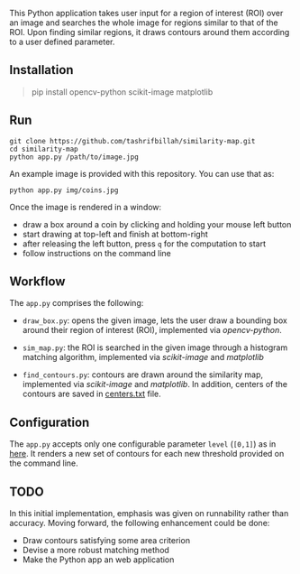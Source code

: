 This Python application takes user input for a region of interest (ROI) over an image and 
searches the whole image for regions similar to that of the ROI. Upon finding similar 
regions, it draws contours around them according to a user defined parameter.



## Installation

> pip install opencv-python scikit-image matplotlib

## Run

    git clone https://github.com/tashrifbillah/similarity-map.git
    cd similarity-map
    python app.py /path/to/image.jpg

An example image is provided with this repository. You can use that as:

    python app.py img/coins.jpg

Once the image is rendered in a window:

* draw a box around a coin by clicking and holding your mouse left button
* start drawing at top-left and finish at bottom-right
* after releasing the left button, press `q` for the computation to start
* follow instructions on the command line

## Workflow

The `app.py` comprises the following:

* `draw_box.py`: opens the given image, lets the user draw a bounding box around their 
region of interest (ROI), implemented via *opencv-python*.

* `sim_map.py`: the ROI is searched in the given image through a histogram matching algorithm, 
implemented via *scikit-image* and *matplotlib*

* `find_contours.py`: contours are drawn around the similarity map, implemented via *scikit-image* and *matplotlib*.
In addition, centers of the contours are saved in [centers.txt](measures/centers.txt) file.


## Configuration

The `app.py` accepts only one configurable parameter `level` (`[0,1]`) as in [here](https://scikit-image.org/docs/dev/api/skimage.measure.html#find-contours).
It renders a new set of contours for each new threshold provided on the command line.


## TODO

In this initial implementation, emphasis was given on runnability rather than accuracy. Moving forward, the following 
enhancement could be done:

* Draw contours satisfying some area criterion
* Devise a more robust matching method
* Make the Python app an web application

